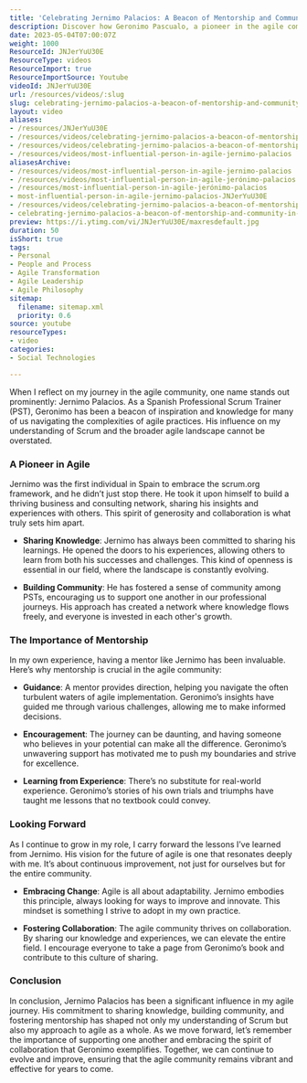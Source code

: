 ```yaml
---
title: 'Celebrating Jernimo Palacios: A Beacon of Mentorship and Community in Agile Practices'
description: Discover how Geronimo Pascualo, a pioneer in the agile community, inspires growth through mentorship, collaboration, and knowledge sharing. Join the journey!
date: 2023-05-04T07:00:07Z
weight: 1000
ResourceId: JNJerYuU30E
ResourceType: videos
ResourceImport: true
ResourceImportSource: Youtube
videoId: JNJerYuU30E
url: /resources/videos/:slug
slug: celebrating-jernimo-palacios-a-beacon-of-mentorship-and-community-in-agile-practices-JNJerYuU30E
layout: video
aliases:
- /resources/JNJerYuU30E
- /resources/videos/celebrating-jernimo-palacios-a-beacon-of-mentorship-and-community-in-agile-practices-JNJerYuU30E
- /resources/videos/celebrating-jernimo-palacios-a-beacon-of-mentorship-and-community-in-agile-practices
- /resources/videos/most-influential-person-in-agile-jernimo-palacios
aliasesArchive:
- /resources/videos/most-influential-person-in-agile-jernimo-palacios
- /resources/videos/most-influential-person-in-agile-jerónimo-palacios
- /resources/most-influential-person-in-agile-jerónimo-palacios
- most-influential-person-in-agile-jernimo-palacios-JNJerYuU30E
- /resources/videos/celebrating-jernimo-palacios-a-beacon-of-mentorship-and-community-in-agile-practices
- celebrating-jernimo-palacios-a-beacon-of-mentorship-and-community-in-agile-practices-JNJerYuU30E
preview: https://i.ytimg.com/vi/JNJerYuU30E/maxresdefault.jpg
duration: 50
isShort: true
tags:
- Personal
- People and Process
- Agile Transformation
- Agile Leadership
- Agile Philosophy
sitemap:
  filename: sitemap.xml
  priority: 0.6
source: youtube
resourceTypes:
- video
categories:
- Social Technologies

---
```

When I reflect on my journey in the agile community, one name stands out prominently: Jernimo Palacios. As a Spanish Professional Scrum Trainer (PST), Geronimo has been a beacon of inspiration and knowledge for many of us navigating the complexities of agile practices. His influence on my understanding of Scrum and the broader agile landscape cannot be overstated.

### A Pioneer in Agile

Jernimo was the first individual in Spain to embrace the scrum.org framework, and he didn’t just stop there. He took it upon himself to build a thriving business and consulting network, sharing his insights and experiences with others. This spirit of generosity and collaboration is what truly sets him apart.

- **Sharing Knowledge**: Jernimo has always been committed to sharing his learnings. He opened the doors to his experiences, allowing others to learn from both his successes and challenges. This kind of openness is essential in our field, where the landscape is constantly evolving.

- **Building Community**: He has fostered a sense of community among PSTs, encouraging us to support one another in our professional journeys. His approach has created a network where knowledge flows freely, and everyone is invested in each other's growth.

### The Importance of Mentorship

In my own experience, having a mentor like Jernimo has been invaluable. Here’s why mentorship is crucial in the agile community:

- **Guidance**: A mentor provides direction, helping you navigate the often turbulent waters of agile implementation. Geronimo’s insights have guided me through various challenges, allowing me to make informed decisions.

- **Encouragement**: The journey can be daunting, and having someone who believes in your potential can make all the difference. Geronimo’s unwavering support has motivated me to push my boundaries and strive for excellence.

- **Learning from Experience**: There’s no substitute for real-world experience. Geronimo’s stories of his own trials and triumphs have taught me lessons that no textbook could convey.

### Looking Forward

As I continue to grow in my role, I carry forward the lessons I’ve learned from Jernimo. His vision for the future of agile is one that resonates deeply with me. It’s about continuous improvement, not just for ourselves but for the entire community.

- **Embracing Change**: Agile is all about adaptability. Jernimo embodies this principle, always looking for ways to improve and innovate. This mindset is something I strive to adopt in my own practice.

- **Fostering Collaboration**: The agile community thrives on collaboration. By sharing our knowledge and experiences, we can elevate the entire field. I encourage everyone to take a page from Geronimo’s book and contribute to this culture of sharing.

### Conclusion

In conclusion, Jernimo Palacios has been a significant influence in my agile journey. His commitment to sharing knowledge, building community, and fostering mentorship has shaped not only my understanding of Scrum but also my approach to agile as a whole. As we move forward, let’s remember the importance of supporting one another and embracing the spirit of collaboration that Geronimo exemplifies. Together, we can continue to evolve and improve, ensuring that the agile community remains vibrant and effective for years to come.
